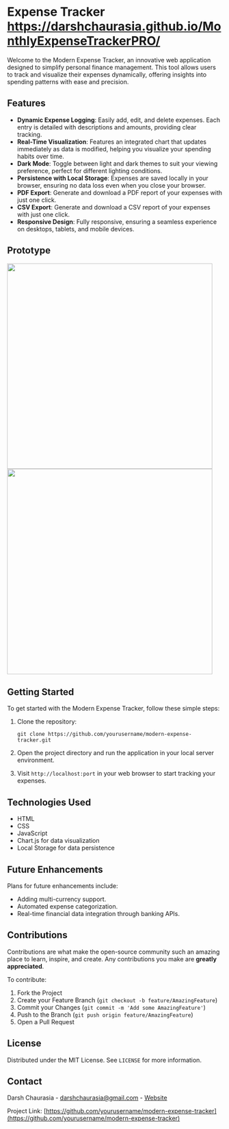 # Expense Tracker https://darshchaurasia.github.io/MonthlyExpenseTrackerPRO/

Welcome to the Modern Expense Tracker, an innovative web application designed to simplify personal finance management. This tool allows users to track and visualize their expenses dynamically, offering insights into spending patterns with ease and precision.

## Features

- **Dynamic Expense Logging**: Easily add, edit, and delete expenses. Each entry is detailed with descriptions and amounts, providing clear tracking.
- **Real-Time Visualization**: Features an integrated chart that updates immediately as data is modified, helping you visualize your spending habits over time.
- **Dark Mode**: Toggle between light and dark themes to suit your viewing preference, perfect for different lighting conditions.
- **Persistence with Local Storage**: Expenses are saved locally in your browser, ensuring no data loss even when you close your browser.
- **PDF Export**: Generate and download a PDF report of your expenses with just one click.
- **CSV Export**: Generate and download a CSV report of your expenses with just one click.
- **Responsive Design**: Fully responsive, ensuring a seamless experience on desktops, tablets, and mobile devices.

## Prototype

<img src="https://github.com/darshchaurasia/MonthlyExpenseTrackerPRO/assets/43368969/5ff7412a-cbe0-435b-9f4a-1d74a275a799" height ="480px">
<img src="https://github.com/darshchaurasia/MonthlyExpenseTrackerPRO/assets/43368969/439d0a13-b194-40ee-81db-54d310a4cd3b" height ="480px">

## Getting Started

To get started with the Modern Expense Tracker, follow these simple steps:

1. Clone the repository:
   ```
   git clone https://github.com/yourusername/modern-expense-tracker.git
   ```
2. Open the project directory and run the application in your local server environment.

3. Visit `http://localhost:port` in your web browser to start tracking your expenses.

## Technologies Used

- HTML
- CSS
- JavaScript
- Chart.js for data visualization
- Local Storage for data persistence

## Future Enhancements

Plans for future enhancements include:

- Adding multi-currency support.
- Automated expense categorization.
- Real-time financial data integration through banking APIs.

## Contributions

Contributions are what make the open-source community such an amazing place to learn, inspire, and create. Any contributions you make are **greatly appreciated**.

To contribute:

1. Fork the Project
2. Create your Feature Branch (`git checkout -b feature/AmazingFeature`)
3. Commit your Changes (`git commit -m 'Add some AmazingFeature'`)
4. Push to the Branch (`git push origin feature/AmazingFeature`)
5. Open a Pull Request

## License

Distributed under the MIT License. See `LICENSE` for more information.

## Contact

Darsh Chaurasia - darshchaurasia@gmail.com - [Website](https://darshchaurasia.com)

Project Link: [https://github.com/yourusername/modern-expense-tracker](https://github.com/yourusername/modern-expense-tracker)
